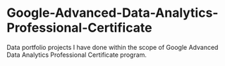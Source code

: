 # Google-Advanced-Data-Analytics-Professional-Certificate
Data portfolio projects I have done within the scope of Google Advanced Data Analytics Professional Certificate program.
